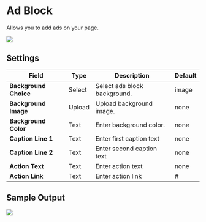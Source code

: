 # Ad Block

Allows you to add ads on your page.

![](http://transvelo.github.io/docs/enter/images/kc-ads-block-setting.png)

## Settings

| Field | Type | Description | Default
| -- | -- | -- | -- |
| **Background Choice** | Select |  Select ads block background. | image
| **Background Image** | Upload |  Upload background image. |none
| **Background Color** | Text |  Enter background color. | none
| **Caption Line 1** | Text | Enter first caption text | none
| **Caption Line 2** | Text | Enter second caption text | none
| **Action Text** | Text | Enter action text | none
| **Action Link** | Text | Enter action link | #


## Sample Output

![](http://transvelo.github.io/docs/enter/images/kc-ads-block-output.png)
